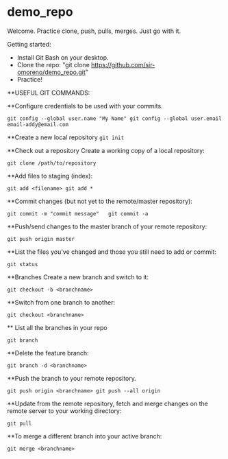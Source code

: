 # demo_repo

Welcome. Practice clone, push, pulls, merges. Just go with it.

Getting started:

- Install Git Bash on your desktop.
- Clone the repo: "git clone https://github.com/sir-omoreno/demo_repo.git"
- Practice!



**USEFUL GIT COMMANDS:

**Configure credentials to be used with your commits.

``
git config --global user.name "My Name"
git config --global user.email email-addy@email.com
``

**Create a new local repository
`
git init
`

**Check out a repository	Create a working copy of a local repository:	

` git clone /path/to/repository
`

**Add files to staging (index):	

``
git add <filename>
git add * 
``

**Commit changes (but not yet to the remote/master repository):	

``
git commit -m "commit message"	
git commit -a
``

**Push/send changes to the master branch of your remote repository:	

`
git push origin master
`

**List the files you've changed and those you still need to add or commit:	

`
git status
`

**Branches	Create a new branch and switch to it:	

`
git checkout -b <branchname>
`

**Switch from one branch to another:	

`
git checkout <branchname>
`

** List all the branches in your repo

`
git branch
`

**Delete the feature branch:	

`
git branch -d <branchname>
`

**Push the branch to your remote repository.	

``
git push origin <branchname>
git push --all origin
``

**Update from the remote repository,	fetch and merge changes on the remote server to your working directory:	

`
git pull
`

**To merge a different branch into your active branch:	

`
git merge <branchname>
`
